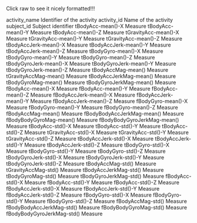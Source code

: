 Click raw to see it nicely formatted!!!



activity_name	Identifier of the activity
activity_id	Name of the activity
subject_id	Subject identifier
tBodyAcc-mean()-X	Measure
tBodyAcc-mean()-Y	Measure
tBodyAcc-mean()-Z	Measure
tGravityAcc-mean()-X	Measure
tGravityAcc-mean()-Y	Measure
tGravityAcc-mean()-Z	Measure
tBodyAccJerk-mean()-X	Measure
tBodyAccJerk-mean()-Y	Measure
tBodyAccJerk-mean()-Z	Measure
tBodyGyro-mean()-X	Measure
tBodyGyro-mean()-Y	Measure
tBodyGyro-mean()-Z	Measure
tBodyGyroJerk-mean()-X	Measure
tBodyGyroJerk-mean()-Y	Measure
tBodyGyroJerk-mean()-Z	Measure
tBodyAccMag-mean()	Measure
tGravityAccMag-mean()	Measure
tBodyAccJerkMag-mean()	Measure
tBodyGyroMag-mean()	Measure
tBodyGyroJerkMag-mean()	Measure
fBodyAcc-mean()-X	Measure
fBodyAcc-mean()-Y	Measure
fBodyAcc-mean()-Z	Measure
fBodyAccJerk-mean()-X	Measure
fBodyAccJerk-mean()-Y	Measure
fBodyAccJerk-mean()-Z	Measure
fBodyGyro-mean()-X	Measure
fBodyGyro-mean()-Y	Measure
fBodyGyro-mean()-Z	Measure
fBodyAccMag-mean()	Measure
fBodyBodyAccJerkMag-mean()	Measure
fBodyBodyGyroMag-mean()	Measure
fBodyBodyGyroJerkMag-mean()	Measure
tBodyAcc-std()-X	Measure
tBodyAcc-std()-Y	Measure
tBodyAcc-std()-Z	Measure
tGravityAcc-std()-X	Measure
tGravityAcc-std()-Y	Measure
tGravityAcc-std()-Z	Measure
tBodyAccJerk-std()-X	Measure
tBodyAccJerk-std()-Y	Measure
tBodyAccJerk-std()-Z	Measure
tBodyGyro-std()-X	Measure
tBodyGyro-std()-Y	Measure
tBodyGyro-std()-Z	Measure
tBodyGyroJerk-std()-X	Measure
tBodyGyroJerk-std()-Y	Measure
tBodyGyroJerk-std()-Z	Measure
tBodyAccMag-std()	Measure
tGravityAccMag-std()	Measure
tBodyAccJerkMag-std()	Measure
tBodyGyroMag-std()	Measure
tBodyGyroJerkMag-std()	Measure
fBodyAcc-std()-X	Measure
fBodyAcc-std()-Y	Measure
fBodyAcc-std()-Z	Measure
fBodyAccJerk-std()-X	Measure
fBodyAccJerk-std()-Y	Measure
fBodyAccJerk-std()-Z	Measure
fBodyGyro-std()-X	Measure
fBodyGyro-std()-Y	Measure
fBodyGyro-std()-Z	Measure
fBodyAccMag-std()	Measure
fBodyBodyAccJerkMag-std()	Measure
fBodyBodyGyroMag-std()	Measure
fBodyBodyGyroJerkMag-std()	Measure
